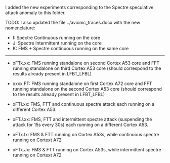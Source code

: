 I added the new experiments corresponding to the Spectre speculative attack anomaly to this folder. 

TODO: I also updated the file ../avionic_traces.docx with the new nomenclature:

* I: Spectre Continuous running on the core
* J: Spectre Intermittent running on the core
* K: FMS + Spectre continuous running on the same core


---

 * xFTx.xx: FMS running standalone on second Cortex A53 core and FFT running standalone on third Cortex A53 core (should correspond to the results already present in LFBT_LFBL) 
 * xxxx.FT: FMS running standalone on first Cortex A72 core and FFT running standalone on the second Cortex A53 core (should correspond to the results already present in LFBT_LFBL) 

 * xFTI.xx: FMS, FTT and continuous spectre attack each running on a different Cortex A53.
 * xFTJ.xx: FMS, FTT and intermittent spectre attack (suspending the attack for 15s every 30s) each running on a different Cortex A53.

 * xFTx.Ix: FMS & FTT running on Cortex A53s, while continuous spectre running on Cortext A72
 * xFTx.Jx: FMS & FTT running on Cortex A53s, while intermittent spectre running on Cortext A72
